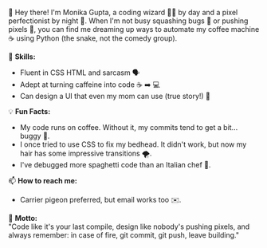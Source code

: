 👋 Hey there! I'm Monika Gupta, a coding wizard 🧙‍♂️ by day and a pixel perfectionist by night 🌙. When I'm not busy squashing bugs 🐛 or pushing pixels 🎨, you can find me dreaming up ways to automate my coffee machine ☕ using Python (the snake, not the comedy group).

🔧 **Skills:**  
- Fluent in CSS HTML and sarcasm 🗣️
- Adept at turning caffeine into code ☕ ➡️ 💻
- Can design a UI that even my mom can use (true story!) 🎨

💡 **Fun Facts:**  
- My code runs on coffee. Without it, my commits tend to get a bit... buggy 🐞.
- I once tried to use CSS to fix my bedhead. It didn't work, but now my hair has some impressive transitions 🌪️.
- I've debugged more spaghetti code than an Italian chef 🍝.


📫 **How to reach me:**  
- Carrier pigeon preferred, but email works too ✉️.

🌟 **Motto:**  
"Code like it's your last compile, design like nobody's pushing pixels, and always remember: in case of fire, git commit, git push, leave building."
